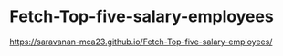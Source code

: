 # Fetch-Top-five-salary-employees
https://saravanan-mca23.github.io/Fetch-Top-five-salary-employees/
